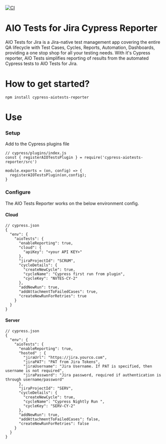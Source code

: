 [![CI](https://github.com/aiotests/cypress-aiotests-reporter/actions/workflows/main.yml/badge.svg)](https://github.com/aiotests/cypress-aiotests-reporter/actions/workflows/main.yml)

# AIO Tests for Jira Cypress Reporter 
AIO Tests for Jira is a Jira-native test management app covering the entire QA lifecycle with Test Cases, Cycles, Reports, Automation, Dashboards, providing a one stop shop for all your testing needs.  With it's Cypress reporter, AIO Tests simplifies reporting of results from the automated Cypress tests to AIO Tests for Jira.

# How to get started?
```
npm install cypress-aiotests-reporter
```

# Use
### Setup
Add to the Cypress plugins file

```
// cypress/plugins/index.js
const { registerAIOTestsPlugin } = require('cypress-aiotests-reporter/src')

module.exports = (on, config) => {
  registerAIOTestsPlugin(on,config);
}
```

### Configure

The AIO Tests Reporter works on the below environment config. 

#### Cloud

```
// cypress.json
{
  "env": {
    "aioTests": {
      "enableReporting": true,
      "cloud": {
        "apiKey": "<your API KEY>"
      },
      "jiraProjectId": "SCRUM",
      "cycleDetails": {
        "createNewCycle": true,
        "cycleName": "Cypress first run from plugin",
        "cycleKey": "NVTES-CY-2"
      },
      "addNewRun": true,
      "addAttachmentToFailedCases": true,
      "createNewRunForRetries": true
    }
  }
}
```

#### Server
```
// cypress.json
{
  "env": {
    "aioTests": {
      "enableReporting": true,
      "hosted" : {
        "jiraUrl": "https://jira.yourco.com",
        "jiraPAT": "PAT from Jira Tokens",
        "jiraUsername": "Jira Username. If PAT is specified, then username is not required",
        "jiraPassword": "Jira password, required if authentication is through username/password"
      },
      "jiraProjectId": "SERV",
      "cycleDetails": {
        "createNewCycle": true,
        "cycleName": "Cypress Nightly Run ",
        "cycleKey": "SERV-CY-2"
      },
      "addNewRun": true,
      "addAttachmentToFailedCases": false,
      "createNewRunForRetries": false
    }
  }
}

```


